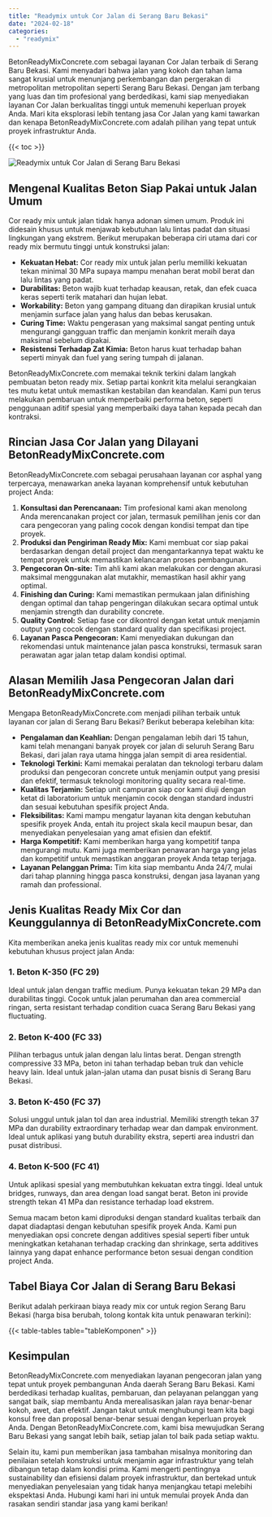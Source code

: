 ```yaml
---
title: "Readymix untuk Cor Jalan di Serang Baru Bekasi"
date: "2024-02-18"
categories: 
  - "readymix"
---
```


BetonReadyMixConcrete.com sebagai layanan Cor Jalan terbaik di Serang Baru Bekasi. Kami menyadari bahwa jalan yang kokoh dan tahan lama sangat krusial untuk menunjang perkembangan dan pergerakan di metropolitan metropolitan seperti Serang Baru Bekasi. Dengan jam terbang yang luas dan tim profesional yang berdedikasi, kami siap menyediakan layanan Cor Jalan berkualitas tinggi untuk memenuhi keperluan proyek Anda. Mari kita eksplorasi lebih tentang jasa Cor Jalan yang kami tawarkan dan kenapa BetonReadyMixConcrete.com adalah pilihan yang tepat untuk proyek infrastruktur Anda.

{{< toc >}}

![Readymix untuk Cor Jalan di Serang Baru Bekasi](https://betoncor8.github.io/cor/harga-beton-readymix-concrete%20(20).png)

## Mengenal Kualitas Beton Siap Pakai untuk Jalan Umum

Cor ready mix untuk jalan tidak hanya adonan simen umum. Produk ini didesain khusus untuk menjawab kebutuhan lalu lintas padat dan situasi lingkungan yang ekstrem. Berikut merupakan beberapa ciri utama dari cor ready mix bermutu tinggi untuk konstruksi jalan:

- **Kekuatan Hebat:** Cor ready mix untuk jalan perlu memiliki kekuatan tekan minimal 30 MPa supaya mampu menahan berat mobil berat dan lalu lintas yang padat.
- **Durabilitas:** Beton wajib kuat terhadap keausan, retak, dan efek cuaca keras seperti terik matahari dan hujan lebat.
- **Workability:** Beton yang gampang dituang dan dirapikan krusial untuk menjamin surface jalan yang halus dan bebas kerusakan.
- **Curing Time:** Waktu pengerasan yang maksimal sangat penting untuk mengurangi gangguan traffic dan menjamin konkrit meraih daya maksimal sebelum dipakai.
- **Resistensi Terhadap Zat Kimia:** Beton harus kuat terhadap bahan seperti minyak dan fuel yang sering tumpah di jalanan.

BetonReadyMixConcrete.com memakai teknik terkini dalam langkah pembuatan beton ready mix. Setiap partai konkrit kita melalui serangkaian tes mutu ketat untuk memastikan kestabilan dan keandalan. Kami pun terus melakukan pembaruan untuk memperbaiki performa beton, seperti penggunaan aditif spesial yang memperbaiki daya tahan kepada pecah dan kontraksi.

## Rincian Jasa Cor Jalan yang Dilayani BetonReadyMixConcrete.com

BetonReadyMixConcrete.com sebagai perusahaan layanan cor asphal yang terpercaya, menawarkan aneka layanan komprehensif untuk kebutuhan project Anda:

1. **Konsultasi dan Perencanaan:** Tim profesional kami akan menolong Anda merencanakan project cor jalan, termasuk pemilihan jenis cor dan cara pengecoran yang paling cocok dengan kondisi tempat dan tipe proyek.
2. **Produksi dan Pengiriman Ready Mix:** Kami membuat cor siap pakai berdasarkan dengan detail project dan mengantarkannya tepat waktu ke tempat proyek untuk memastikan kelancaran proses pembangunan.
3. **Pengecoran On-site:** Tim ahli kami akan melakukan cor dengan akurasi maksimal menggunakan alat mutakhir, memastikan hasil akhir yang optimal.
4. **Finishing dan Curing:** Kami memastikan permukaan jalan difinishing dengan optimal dan tahap pengeringan dilakukan secara optimal untuk menjamin strength dan durability concrete.
5. **Quality Control:** Setiap fase cor dikontrol dengan ketat untuk menjamin output yang cocok dengan standard quality dan specifikasi project.
6. **Layanan Pasca Pengecoran:** Kami menyediakan dukungan dan rekomendasi untuk maintenance jalan pasca konstruksi, termasuk saran perawatan agar jalan tetap dalam kondisi optimal.

## Alasan Memilih Jasa Pengecoran Jalan dari BetonReadyMixConcrete.com

Mengapa BetonReadyMixConcrete.com menjadi pilihan terbaik untuk layanan cor jalan di Serang Baru Bekasi? Berikut beberapa kelebihan kita:

- **Pengalaman dan Keahlian:** Dengan pengalaman lebih dari 15 tahun, kami telah menangani banyak proyek cor jalan di seluruh Serang Baru Bekasi, dari jalan raya utama hingga jalan sempit di area residential.
- **Teknologi Terkini:** Kami memakai peralatan dan teknologi terbaru dalam produksi dan pengecoran concrete untuk menjamin output yang presisi dan efektif, termasuk teknologi monitoring quality secara real-time.
- **Kualitas Terjamin:** Setiap unit campuran siap cor kami diuji dengan ketat di laboratorium untuk menjamin cocok dengan standard industri dan sesuai kebutuhan spesifik project Anda.
- **Fleksibilitas:** Kami mampu mengatur layanan kita dengan kebutuhan spesifik proyek Anda, entah itu project skala kecil maupun besar, dan menyediakan penyelesaian yang amat efisien dan efektif.
- **Harga Kompetitif:** Kami memberikan harga yang kompetitif tanpa mengurangi mutu. Kami juga memberikan penawaran harga yang jelas dan kompetitif untuk memastikan anggaran proyek Anda tetap terjaga.
- **Layanan Pelanggan Prima:** Tim kita siap membantu Anda 24/7, mulai dari tahap planning hingga pasca konstruksi, dengan jasa layanan yang ramah dan professional.

## Jenis Kualitas Ready Mix Cor dan Keunggulannya di BetonReadyMixConcrete.com

Kita memberikan aneka jenis kualitas ready mix cor untuk memenuhi kebutuhan khusus project jalan Anda:

### 1\. Beton K-350 (FC 29)

Ideal untuk jalan dengan traffic medium. Punya kekuatan tekan 29 MPa dan durabilitas tinggi. Cocok untuk jalan perumahan dan area commercial ringan, serta resistant terhadap condition cuaca Serang Baru Bekasi yang fluctuating.

### 2\. Beton K-400 (FC 33)

Pilihan terbagus untuk jalan dengan lalu lintas berat. Dengan strength compressive 33 MPa, beton ini tahan terhadap beban truk dan vehicle heavy lain. Ideal untuk jalan-jalan utama dan pusat bisnis di Serang Baru Bekasi.

### 3\. Beton K-450 (FC 37)

Solusi unggul untuk jalan tol dan area industrial. Memiliki strength tekan 37 MPa dan durability extraordinary terhadap wear dan dampak environment. Ideal untuk aplikasi yang butuh durability ekstra, seperti area industri dan pusat distribusi.

### 4\. Beton K-500 (FC 41)

Untuk aplikasi spesial yang membutuhkan kekuatan extra tinggi. Ideal untuk bridges, runways, dan area dengan load sangat berat. Beton ini provide strength tekan 41 MPa dan resistance terhadap load ekstrem.

Semua macam beton kami diproduksi dengan standard kualitas terbaik dan dapat diadaptasi dengan kebutuhan spesifik proyek Anda. Kami pun menyediakan opsi concrete dengan additives spesial seperti fiber untuk meningkatkan ketahanan terhadap cracking dan shrinkage, serta additives lainnya yang dapat enhance performance beton sesuai dengan condition project Anda.

## Tabel Biaya Cor Jalan di Serang Baru Bekasi

Berikut adalah perkiraan biaya ready mix cor untuk region Serang Baru Bekasi (harga bisa berubah, tolong kontak kita untuk penawaran terkini):

{{< table-tables table="tableKomponen" >}}

## Kesimpulan

BetonReadyMixConcrete.com menyediakan layanan pengecoran jalan yang tepat untuk proyek pembangunan Anda daerah Serang Baru Bekasi. Kami berdedikasi terhadap kualitas, pembaruan, dan pelayanan pelanggan yang sangat baik, siap membantu Anda merealisasikan jalan raya benar-benar kokoh, awet, dan efektif. Jangan takut untuk menghubungi team kita bagi konsul free dan proposal benar-benar sesuai dengan keperluan proyek Anda. Dengan BetonReadyMixConcrete.com, kami bisa mewujudkan Serang Baru Bekasi yang sangat lebih baik, setiap jalan tol baik pada setiap waktu.

Selain itu, kami pun memberikan jasa tambahan misalnya monitoring dan penilaian setelah konstruksi untuk menjamin agar infrastruktur yang telah dibangun tetap dalam kondisi prima. Kami mengerti pentingnya sustainability dan efisiensi dalam proyek infrastruktur, dan bertekad untuk menyediakan penyelesaian yang tidak hanya menjangkau tetapi melebihi ekspektasi Anda. Hubungi kami hari ini untuk memulai proyek Anda dan rasakan sendiri standar jasa yang kami berikan!
